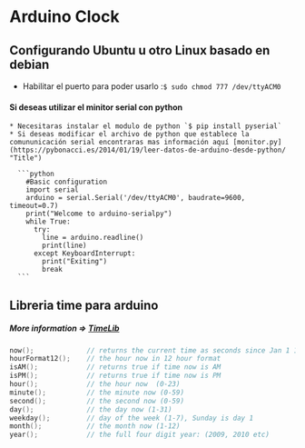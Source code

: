 # Arduino Clock

## Configurando Ubuntu u otro Linux basado en debian
  * Habilitar el puerto para poder usarlo :`$ sudo chmod 777 /dev/ttyACM0`
  #### Si deseas utilizar el minitor serial con python
    * Necesitaras instalar el modulo de python `$ pip install pyserial`
    * Si deseas modificar el archivo de python que establece la comununicación serial encontraras mas información aquí [monitor.py](https://pybonacci.es/2014/01/19/leer-datos-de-arduino-desde-python/ "Title")

      ```python
        #Basic configuration
        import serial
        arduino = serial.Serial('/dev/ttyACM0', baudrate=9600, timeout=0.7)
        print("Welcome to arduino-serialpy")
        while True:
          try:
            line = arduino.readline()
            print(line)
          except KeyboardInterrupt:
            print("Exiting")
            break
      ```

## Libreria time para arduino
  ##### More information => [TimeLib](https://github.com/PaulStoffregen/Time)

```c
now();             // returns the current time as seconds since Jan 1 1970
hourFormat12();    // the hour now in 12 hour format
isAM();            // returns true if time now is AM
isPM();            // returns true if time now is PM
hour();            // the hour now  (0-23)
minute();          // the minute now (0-59)
second();          // the second now (0-59)
day();             // the day now (1-31)
weekday();         // day of the week (1-7), Sunday is day 1
month();           // the month now (1-12)
year();            // the full four digit year: (2009, 2010 etc)
```
